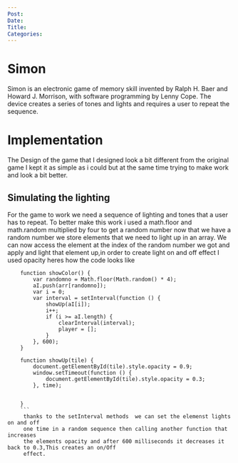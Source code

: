 ```yaml
---
Post:
Date:
Title:
Categories:
---
```


# Simon

Simon is an electronic game of memory skill invented by Ralph H. Baer and Howard J. Morrison, with software programming by Lenny Cope. The device creates a series of tones and lights and requires a user to repeat the sequence.

# Implementation

The Design of the game that I designed look a bit different from the original game
I kept it as simple as i could but at the same time trying to make work and look a bit better.

## Simulating the lighting

For the game to work we need a sequence of lighting and tones that a user has to repeat.
To better make this work i used a math.floor and math.random multiplied by four to get a random number
now that we have a random number we store elements that we need to light up in an array.
We can now access the element at the index of the random number we got and apply and light that element up,in order to create light on and off effect I used opacity heres how the code looks like

````
    function showColor() {
        var randomno = Math.floor(Math.random() * 4);
        aI.push(arr[randomno]);
        var i = 0;
        var interval = setInterval(function () {
            showUp(aI[i]);
            i++;
            if (i >= aI.length) {
                clearInterval(interval);
                player = [];
            }
        }, 600);
    }

    function showUp(tile) {
        document.getElementById(tile).style.opacity = 0.9;
        window.setTimeout(function () {
            document.getElementById(tile).style.opacity = 0.3;
        }, time);


    }
    ```
     thanks to the setInterval methods  we can set the elemenst lights on and off
     one time in a random sequence then calling another function that increases
     the elements opacity and after 600 milliseconds it decreases it back to 0.3,This creates an on/Off
     effect.

